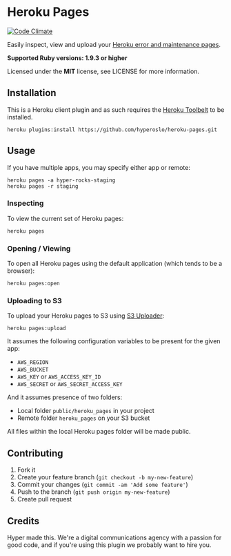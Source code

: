 # Heroku Pages

[![Code Climate](https://codeclimate.com/github/hyperoslo/heroku-pages.png)](https://codeclimate.com/github/hyperoslo/heroku-pages)

Easily inspect, view and upload your [Heroku error and maintenance pages](https://devcenter.heroku.com/articles/error-pages#customize-pages).

**Supported Ruby versions: 1.9.3 or higher**

Licensed under the **MIT** license, see LICENSE for more information.


## Installation

This is a Heroku client plugin and as such requires the [Heroku Toolbelt](https://toolbelt.heroku.com/) to be installed.

```shell
heroku plugins:install https://github.com/hyperoslo/heroku-pages.git
```


## Usage

If you have multiple apps, you may specify either app or remote:

```shell
heroku pages -a hyper-rocks-staging
heroku pages -r staging
```

### Inspecting

To view the current set of Heroku pages:

```shell
heroku pages
```

### Opening / Viewing

To open all Heroku pages using the default application (which tends to be a browser):

```shell
heroku pages:open
```

### Uploading to S3

To upload your Heroku pages to S3 using [S3 Uploader](https://github.com/chrishein/s3_uploader):

```shell
heroku pages:upload
```

It assumes the following configuration variables to be present for the given app:

- `AWS_REGION`
- `AWS_BUCKET`
- `AWS_KEY` or `AWS_ACCESS_KEY_ID`
- `AWS_SECRET` or `AWS_SECRET_ACCESS_KEY`

And it assumes presence of two folders:

- Local folder `public/heroku_pages` in your project
- Remote folder `heroku_pages` on your S3 bucket

All files within the local Heroku pages folder will be made public.


## Contributing

1. Fork it
2. Create your feature branch (`git checkout -b my-new-feature`)
3. Commit your changes (`git commit -am 'Add some feature'`)
4. Push to the branch (`git push origin my-new-feature`)
5. Create pull request


## Credits

Hyper made this. We're a digital communications agency with a passion for good code,
and if you're using this plugin we probably want to hire you.
